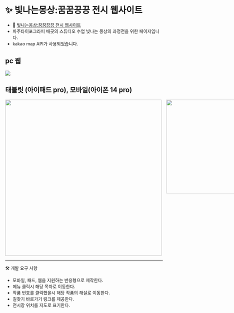 # ✨ 빛나는몽상:꿈꿈끙끙 전시 웹사이트

- 📌 [빛나는몽상:꿈꿈끙끙 전시 웹사이트](https://2024-pati-kkkk.neocities.org/)
- 파주타이포그라피 배곳의 스튜디오 수업 빛나는 몽상의 과정전을 위한 페이지입니다.
- kakao map API가 사용되었습니다.

## pc 웹

<img src="https://github.com/gwahyun/2405-PaTI-studio-exhibition/assets/60453182/f126d5c2-3375-4686-b25e-211f5ceba5fb" align="center"/>


## 태블릿 (아이패드 pro), 모바일(아이폰 14 pro)

<div style='display:flex; '>
<img src="https://github.com/gwahyun/2405-PaTI-studio-exhibition/assets/60453182/a84081f5-77b4-4470-9993-b7bac1c247e1" 
width='500' align="center" style='margin-right:15'/>

<img src="https://github.com/gwahyun/2405-PaTI-studio-exhibition/assets/60453182/e6d7e258-da72-478f-a48f-d4d550b3e3f2" width='300' align="center">
</div>

---

🛠️ 개발 요구 사항

 - 모바일, 패드, 웹을 지원하는 반응형으로 제작한다. 
 - 메뉴 클릭시 해당 목차로 이동한다.
-  작품 번호를 클릭했을시 해당 작품의 해설로 이동한다.
- 길찾기 바로가기 링크를 제공한다.
- 전시장 위치를 지도로 표기한다.